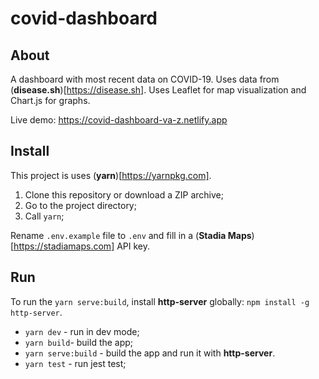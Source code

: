 # covid-dashboard

## About

A dashboard with most recent data on COVID-19. Uses data from (**disease.sh**)[https://disease.sh]. Uses Leaflet for map visualization and Chart.js for graphs.

Live demo: https://covid-dashboard-va-z.netlify.app

## Install

This project is uses (**yarn**)[https://yarnpkg.com].

1. Clone this repository or download a ZIP archive;
2. Go to the project directory;
3. Call `yarn`;

Rename `.env.example` file to `.env` and fill in a (**Stadia Maps**)[https://stadiamaps.com] API key.

## Run

To run the `yarn serve:build`, install **http-server** globally: `npm install -g http-server`.

- `yarn dev` - run in dev mode;
- `yarn build`- build the app;
- `yarn serve:build` - build the app and run it with **http-server**.
- `yarn test` - run jest test;
